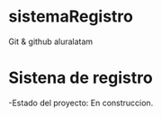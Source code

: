 # sistemaRegistro
Git &amp; github aluralatam

<h1> Sistena de registro </h1>

-Estado del proyecto: En construccion.
